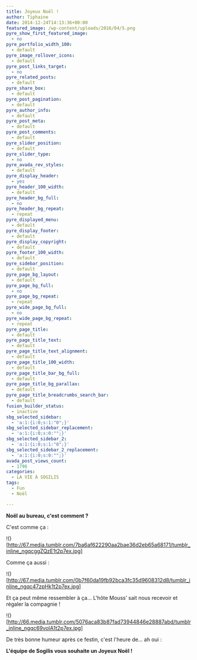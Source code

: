```yaml
---
title: Joyeux Noël !
author: Tiphaine
date: 2014-12-24T14:13:36+00:00
featured_image: /wp-content/uploads/2016/04/5.png
pyre_show_first_featured_image:
  - no
pyre_portfolio_width_100:
  - default
pyre_image_rollover_icons:
  - default
pyre_post_links_target:
  - no
pyre_related_posts:
  - default
pyre_share_box:
  - default
pyre_post_pagination:
  - default
pyre_author_info:
  - default
pyre_post_meta:
  - default
pyre_post_comments:
  - default
pyre_slider_position:
  - default
pyre_slider_type:
  - no
pyre_avada_rev_styles:
  - default
pyre_display_header:
  - yes
pyre_header_100_width:
  - default
pyre_header_bg_full:
  - no
pyre_header_bg_repeat:
  - repeat
pyre_displayed_menu:
  - default
pyre_display_footer:
  - default
pyre_display_copyright:
  - default
pyre_footer_100_width:
  - default
pyre_sidebar_position:
  - default
pyre_page_bg_layout:
  - default
pyre_page_bg_full:
  - no
pyre_page_bg_repeat:
  - repeat
pyre_wide_page_bg_full:
  - no
pyre_wide_page_bg_repeat:
  - repeat
pyre_page_title:
  - default
pyre_page_title_text:
  - default
pyre_page_title_text_alignment:
  - default
pyre_page_title_100_width:
  - default
pyre_page_title_bar_bg_full:
  - default
pyre_page_title_bg_parallax:
  - default
pyre_page_title_breadcrumbs_search_bar:
  - default
fusion_builder_status:
  - inactive
sbg_selected_sidebar:
  - 'a:1:{i:0;s:1:"0";}'
sbg_selected_sidebar_replacement:
  - 'a:1:{i:0;s:0:"";}'
sbg_selected_sidebar_2:
  - 'a:1:{i:0;s:1:"0";}'
sbg_selected_sidebar_2_replacement:
  - 'a:1:{i:0;s:0:"";}'
avada_post_views_count:
  - 1796
categories:
  - LA VIE À SOGILIS
tags:
  - Fun
  - Noël

---
```

**Noël au bureau, c'est comment ?**

C'est comme ça :

!()[http://67.media.tumblr.com/7ba6af622290aa2bae36d2eb65a68171/tumblr_inline_ngqcggZQzE1t2p7ex.jpg]
  
Comme ça aussi :

!()[http://67.media.tumblr.com/0b7f60da19fb92bca3fc35d9608312d8/tumblr_inline_ngqc47zpHk1t2p7ex.jpg]

Et ça peut même ressembler à ça… L'hôte Mouss’ sait nous recevoir et régaler la compagnie !

!()[http://66.media.tumblr.com/5076aca83b87fad73944846e28887abd/tumblr_inline_ngqc69voIA1t2p7ex.jpg]

De très bonne humeur après ce festin, c'est l'heure de… ah oui :

**L'équipe de Sogilis vous souhaite un Joyeux Noël !**